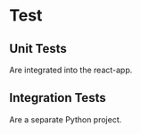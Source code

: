 # Test

## Unit Tests

Are integrated into the react-app. 

## Integration Tests

Are a separate Python project.